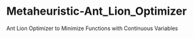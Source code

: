 # Metaheuristic-Ant_Lion_Optimizer
Ant Lion Optimizer to Minimize Functions with Continuous Variables
